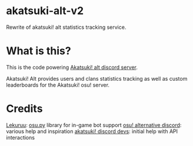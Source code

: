 
# akatsuki-alt-v2

Rewrite of akatsuki! alt statistics tracking service.

# What is this?

  

This is the code powering [Akatsuki! alt discord server](https://discord.gg/dGeZ9ugUx9).

Akatsuki! Alt provides users and clans statistics tracking as well as custom leaderboards for the Akatsuki! osu! server.

# Credits
[Lekuruu](https://github.com/Lekuruu): [osu.py](https://github.com/Lekuruu/osu.py) library for in-game bot support
[osu! alternative discord](https://discord.gg/VZWRZZXcW4): various help and inspiration
[akatsuki! discord devs](https://discord.com/invite/5cBtMPW): initial help with API interactions
